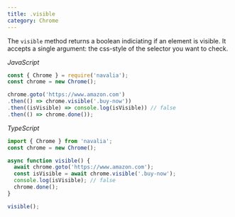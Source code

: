 ```yaml
---
title: .visible
category: Chrome
---
```


The `visible` method returns a boolean indiciating if an element is visible. It accepts a single argument: the css-style of the selector you want to check.

*JavaScript*
```js
const { Chrome } = require('navalia');
const chrome = new Chrome();

chrome.goto('https://www.amazon.com')
.then(() => chrome.visible('.buy-now'))
.then((isVisible) => console.log(isVisible)) // false
.then(() => chrome.done());
```

*TypeScript*
```ts
import { Chrome } from 'navalia';
const chrome = new Chrome();

async function visible() {
  await chrome.goto('https://www.amazon.com');
  const isVisible = await chrome.visible('.buy-now');
  console.log(isVisible); // false
  chrome.done();
}

visible();
```
